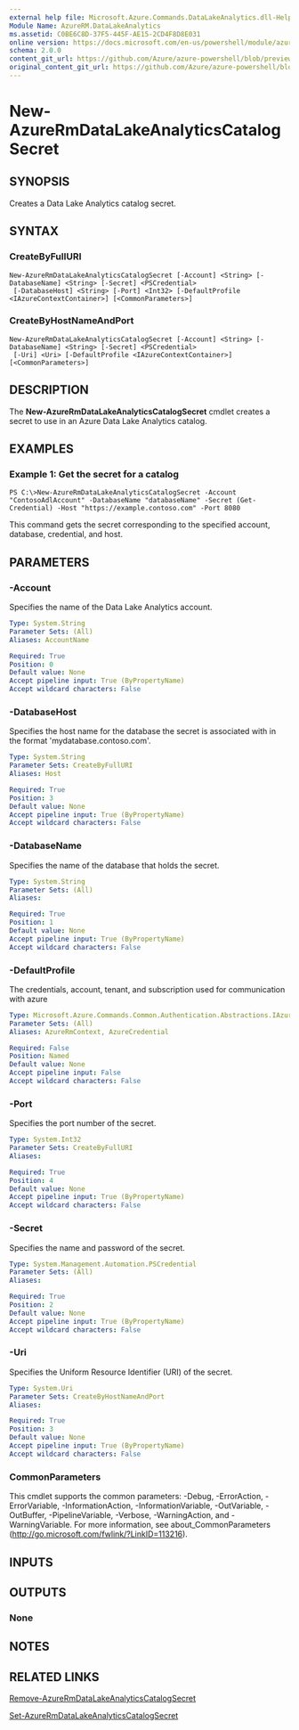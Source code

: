```yaml
---
external help file: Microsoft.Azure.Commands.DataLakeAnalytics.dll-Help.xml
Module Name: AzureRM.DataLakeAnalytics
ms.assetid: C0BE6C8D-37F5-445F-AE15-2CD4F8D8E031
online version: https://docs.microsoft.com/en-us/powershell/module/azurerm.datalakeanalytics/new-azurermdatalakeanalyticscatalogsecret
schema: 2.0.0
content_git_url: https://github.com/Azure/azure-powershell/blob/preview/src/ResourceManager/DataLakeAnalytics/Commands.DataLakeAnalytics/help/New-AzureRmDataLakeAnalyticsCatalogSecret.md
original_content_git_url: https://github.com/Azure/azure-powershell/blob/preview/src/ResourceManager/DataLakeAnalytics/Commands.DataLakeAnalytics/help/New-AzureRmDataLakeAnalyticsCatalogSecret.md
---
```


# New-AzureRmDataLakeAnalyticsCatalogSecret

## SYNOPSIS
Creates a Data Lake Analytics catalog secret.

## SYNTAX

### CreateByFullURI
```
New-AzureRmDataLakeAnalyticsCatalogSecret [-Account] <String> [-DatabaseName] <String> [-Secret] <PSCredential>
 [-DatabaseHost] <String> [-Port] <Int32> [-DefaultProfile <IAzureContextContainer>] [<CommonParameters>]
```

### CreateByHostNameAndPort
```
New-AzureRmDataLakeAnalyticsCatalogSecret [-Account] <String> [-DatabaseName] <String> [-Secret] <PSCredential>
 [-Uri] <Uri> [-DefaultProfile <IAzureContextContainer>] [<CommonParameters>]
```

## DESCRIPTION
The **New-AzureRmDataLakeAnalyticsCatalogSecret** cmdlet creates a secret to use in an Azure Data Lake Analytics catalog.

## EXAMPLES

### Example 1: Get the secret for a catalog
```
PS C:\>New-AzureRmDataLakeAnalyticsCatalogSecret -Account "ContosoAdlAccount" -DatabaseName "databaseName" -Secret (Get-Credential) -Host "https://example.contoso.com" -Port 8080
```

This command gets the secret corresponding to the specified account, database, credential, and host.

## PARAMETERS

### -Account
Specifies the name of the Data Lake Analytics account.

```yaml
Type: System.String
Parameter Sets: (All)
Aliases: AccountName

Required: True
Position: 0
Default value: None
Accept pipeline input: True (ByPropertyName)
Accept wildcard characters: False
```

### -DatabaseHost
Specifies the host name for the database the secret is associated with in the format 'mydatabase.contoso.com'.

```yaml
Type: System.String
Parameter Sets: CreateByFullURI
Aliases: Host

Required: True
Position: 3
Default value: None
Accept pipeline input: True (ByPropertyName)
Accept wildcard characters: False
```

### -DatabaseName
Specifies the name of the database that holds the secret.

```yaml
Type: System.String
Parameter Sets: (All)
Aliases: 

Required: True
Position: 1
Default value: None
Accept pipeline input: True (ByPropertyName)
Accept wildcard characters: False
```

### -DefaultProfile
The credentials, account, tenant, and subscription used for communication with azure

```yaml
Type: Microsoft.Azure.Commands.Common.Authentication.Abstractions.IAzureContextContainer
Parameter Sets: (All)
Aliases: AzureRmContext, AzureCredential

Required: False
Position: Named
Default value: None
Accept pipeline input: False
Accept wildcard characters: False
```

### -Port
Specifies the port number of the secret.

```yaml
Type: System.Int32
Parameter Sets: CreateByFullURI
Aliases: 

Required: True
Position: 4
Default value: None
Accept pipeline input: True (ByPropertyName)
Accept wildcard characters: False
```

### -Secret
Specifies the name and password of the secret.

```yaml
Type: System.Management.Automation.PSCredential
Parameter Sets: (All)
Aliases: 

Required: True
Position: 2
Default value: None
Accept pipeline input: True (ByPropertyName)
Accept wildcard characters: False
```

### -Uri
Specifies the Uniform Resource Identifier (URI) of the secret.

```yaml
Type: System.Uri
Parameter Sets: CreateByHostNameAndPort
Aliases: 

Required: True
Position: 3
Default value: None
Accept pipeline input: True (ByPropertyName)
Accept wildcard characters: False
```

### CommonParameters
This cmdlet supports the common parameters: -Debug, -ErrorAction, -ErrorVariable, -InformationAction, -InformationVariable, -OutVariable, -OutBuffer, -PipelineVariable, -Verbose, -WarningAction, and -WarningVariable. For more information, see about_CommonParameters (http://go.microsoft.com/fwlink/?LinkID=113216).

## INPUTS

## OUTPUTS

### None

## NOTES

## RELATED LINKS

[Remove-AzureRmDataLakeAnalyticsCatalogSecret](./Remove-AzureRmDataLakeAnalyticsCatalogSecret.md)

[Set-AzureRmDataLakeAnalyticsCatalogSecret](./Set-AzureRmDataLakeAnalyticsCatalogSecret.md)


